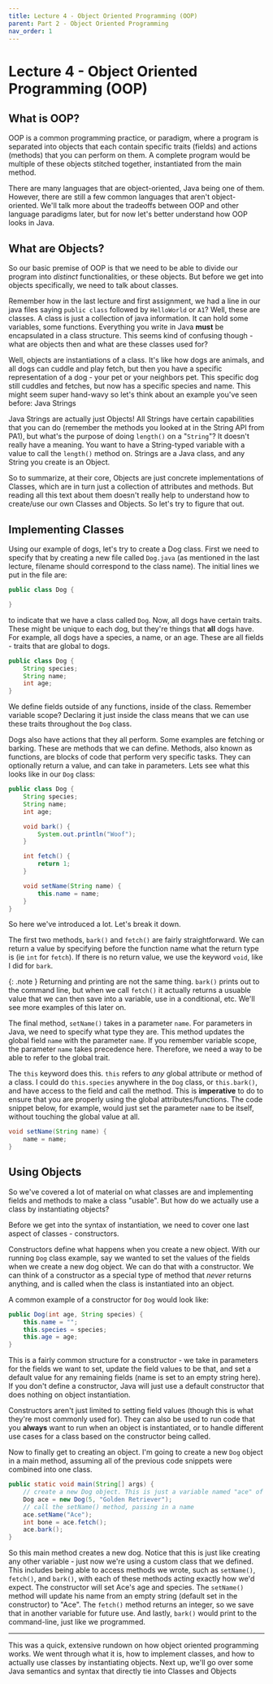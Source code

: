 ```yaml
---
title: Lecture 4 - Object Oriented Programming (OOP)
parent: Part 2 - Object Oriented Programming
nav_order: 1
---
```


# Lecture 4 - Object Oriented Programming (OOP)

## What is OOP?

OOP is a common programming practice, or paradigm, where a program is separated into objects that each contain specific traits (fields) and actions (methods) that you can perform on them. A complete program would be multiple of these objects stitched together, instantiated from the main method.

There are many languages that are object-oriented, Java being one of them. However, there are still a few common languages that aren't object-oriented. We'll talk more about the tradeoffs between OOP and other language paradigms later, but for now let's better understand how OOP looks in Java.

## What are Objects?

So our basic premise of OOP is that we need to be able to divide our program into *distinct* functionalities, or these objects. But before we get into objects specifically, we need to talk about classes.

Remember how in the last lecture and first assignment, we had a line in our java files saying `public class` followed by `HelloWorld` or `A1`? Well, these are classes. A class is just a collection of java information. It can hold some variables, some functions. Everything you write in Java **must** be encapsulated in a class structure. This seems kind of confusing though - what are objects then and what are these classes used for?

Well, objects are instantiations of a class. It's like how dogs are animals, and all dogs can cuddle and play fetch, but then you have a specific representation of a dog - your pet or your neighbors pet. This specific dog still cuddles and fetches, but now has a specific species and name. This might seem super hand-wavy so let's think about an example you've seen before: Java Strings

Java Strings are actually just Objects! All Strings have certain capabilities that you can do (remember the methods you looked at in the String API from PA1), but what's the purpose of doing `length()` on a "`String`"? It doesn't really have a meaning. You want to have a String-typed variable with a value to call the `length()` method on. Strings are a Java class, and any String you create is an Object.

So to summarize, at their core, Objects are just concrete implementations of Classes, which are in turn just a collection of attributes and methods. But reading all this text about them doesn't really help to understand how to create/use our own Classes and Objects. So let's try to figure that out.

## Implementing Classes

Using our example of dogs, let's try to create a Dog class. First we need to specify that by creating a new file called `Dog.java` (as mentioned in the last lecture, filename should correspond to the class name). The initial lines we put in the file are:

```java
public class Dog {

}
```

to indicate that we have a class called `Dog`. Now, all dogs have certain traits. These might be unique to each dog, but they're things that **all** dogs have. For example, all dogs have a species, a name, or an age. These are all fields - traits that are global to dogs.

```java
public class Dog {
    String species;
    String name;
    int age;
}
```

We define fields outside of any functions, inside of the class. Remember variable scope? Declaring it just inside the class means that we can use these traits throughout the `Dog` class.

Dogs also have actions that they all perform. Some examples are fetching or barking. These are methods that we can define. Methods, also known as functions, are blocks of code that perform very specific tasks. They can optionally return a value, and can take in parameters. Lets see what this looks like in our `Dog` class:

```java
public class Dog {
    String species;
    String name;
    int age;

    void bark() {
        System.out.println("Woof");
    }

    int fetch() {
        return 1;
    }

    void setName(String name) {
        this.name = name;
    }
}
```

So here we've introduced a lot. Let's break it down.

The first two methods, `bark()` and `fetch()` are fairly straightforward. We can return a value by specifying before the function name what the return type is (ie `int` for `fetch`). If there is no return value, we use the keyword `void`, like I did for `bark`.

{: .note }
Returning and printing are not the same thing. `bark()` prints out to the command line, but when we call `fetch()` it actually returns a usuable value that we can then save into a variable, use in a conditional, etc. We'll see more examples of this later on.

The final method, `setName()` takes in a parameter `name`. For parameters in Java, we need to specify what type they are. This method updates the global field `name` with the parameter `name`. If you remember variable scope, the parameter `name` takes precedence here. Therefore, we need a way to be able to refer to the global trait.

The `this` keyword does this. `this` refers to *any* global attribute or method of a class. I could do `this.species` anywhere in the `Dog` class, or `this.bark()`, and have access to the field and call the method. This is **imperative** to do to ensure that you are properly using the global attributes/functions. The code snippet below, for example, would just set the parameter `name` to be itself, without touching the global value at all.

```java
void setName(String name) {
    name = name;
}
```

## Using Objects

So we've covered a lot of material on what classes are and implementing fields and methods to make a class "usable". But how do we actually use a class by instantiating objects?

Before we get into the syntax of instantiation, we need to cover one last aspect of classes - constructors.

Constructors define what happens when you create a new object. With our running `Dog` class example, say we wanted to set the values of the fields when we create a new dog object. We can do that with a constructor. We can think of a constructor as a special type of method that *never* returns anything, and is called when the class is instantiated into an object.

A common example of a constructor for `Dog` would look like:

```java
public Dog(int age, String species) {
    this.name = "";
    this.species = species;
    this.age = age;
}
```

This is a fairly common structure for a constructor - we take in parameters for the fields we want to set, update the field values to be that, and set a default value for any remaining fields (name is set to an empty string here). If you don't define a constructor, Java will just use a default constructor that does nothing on object instantiation.

Constructors aren't just limited to setting field values (though this is what they're most commonly used for). They can also be used to run code that you **always** want to run when an object is instantiated, or to handle different use cases for a class based on the constructor being called.

Now to finally get to creating an object. I'm going to create a new `Dog` object in a main method, assuming all of the previous code snippets were combined into one class.

```java
public static void main(String[] args) {
    // create a new Dog object. This is just a variable named "ace" of type "Dog"
    Dog ace = new Dog(5, "Golden Retriever");
    // call the setName() method, passing in a name
    ace.setName("Ace");
    int bone = ace.fetch();
    ace.bark();
}
```

So this main method creates a new dog. Notice that this is just like creating any other variable - just now we're using a custom class that we defined. This includes being able to access methods we wrote, such as `setName()`, `fetch()`, and `bark()`, with each of these methods acting exactly how we'd expect. The constructor will set Ace's age and species. The `setName()` method will update his name from an empty string (default set in the constructor) to "Ace". The `fetch()` method returns an integer, so we save that in another variable for future use. And lastly, `bark()` would print to the command-line, just like we programmed.

***

This was a quick, extensive rundown on how object oriented programming works. We went through what it is, how to implement classes, and how to actually use classes by instantiating objects. Next up, we'll go over some Java semantics and syntax that directly tie into Classes and Objects
